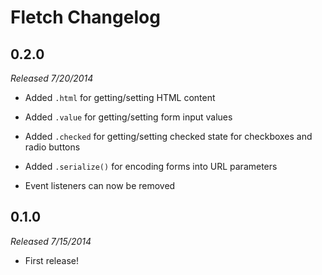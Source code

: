 # Fletch Changelog

## 0.2.0
_Released 7/20/2014_

 * Added `.html` for getting/setting HTML content
 
 * Added `.value` for getting/setting form input values
 
 * Added `.checked` for getting/setting checked state for checkboxes and radio buttons
 
 * Added `.serialize()` for encoding forms into URL parameters
 
 * Event listeners can now be removed

## 0.1.0
_Released 7/15/2014_

 * First release!
